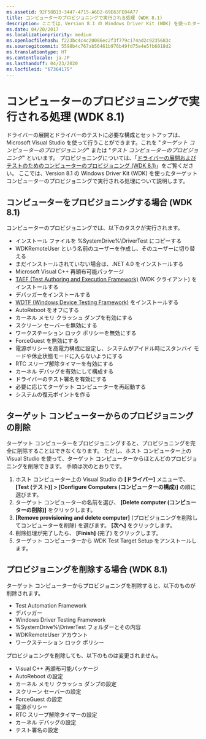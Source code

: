 ```yaml
---
ms.assetid: 92F58B13-3447-4715-A6D2-69E63FE04A77
title: コンピューターのプロビジョニングで実行される処理 (WDK 8.1)
description: ここでは、Version 8.1 の Windows Driver Kit (WDK) を使ったターゲット コンピューターのプロビジョニングで実行される処理について説明します。
ms.date: 04/20/2017
ms.localizationpriority: medium
ms.openlocfilehash: f223bc4c4c20086ec2f3f779c174ad2c9235683c
ms.sourcegitcommit: 5598b4c767ab56461b976b49fd75e4e5fb6018d2
ms.translationtype: HT
ms.contentlocale: ja-JP
ms.lasthandoff: 04/23/2020
ms.locfileid: "67364175"
---
```

# <a name="what-happens-when-you-provision-a-computer-wdk-81"></a>コンピューターのプロビジョニングで実行される処理 (WDK 8.1)

ドライバーの展開とドライバーのテストに必要な構成とセットアップは、Microsoft Visual Studio を使って行うことができます。これを "*ターゲット コンピューターのプロビジョニング*" または "*テスト コンピューターのプロビジョニング*" といいます。 プロビジョニングについては、「[ドライバーの展開およびテストのためのコンピューターのプロビジョニング (WDK 8.1)](https://docs.microsoft.com/windows-hardware/drivers/gettingstarted/provision-a-target-computer-wdk-8-1)」をご覧ください。 ここでは、Version 8.1 の Windows Driver Kit (WDK) を使ったターゲット コンピューターのプロビジョニングで実行される処理について説明します。

## <a name="span-idwhen_you_provision_a_computer_wdk_8_0spanspan-idwhen_you_provision_a_computer_wdk_8_0spanwhen-you-provision-a-computer-wdk-81"></a><span id="when_you_provision_a_computer_wdk_8_0"></span><span id="WHEN_YOU_PROVISION_A_COMPUTER_WDK_8_0"></span>コンピューターをプロビジョニングする場合 (WDK 8.1)


コンピューターのプロビジョニングでは、以下のタスクが実行されます。

-   インストール ファイルを %SystemDrive%\\DriverTest にコピーする
-   WDKRemoteUser という名前のユーザーを作成し、そのユーザーに切り替える
-   まだインストールされていない場合は、.NET 4.0 をインストールする
-   Microsoft Visual C++ 再頒布可能パッケージ
-   [TAEF (Test Authoring and Execution Framework)](https://docs.microsoft.com/windows-hardware/drivers/taef/index) (WDK クライアント) をインストールする
-   デバッガーをインストールする
-   [WDTF (Windows Device Testing Framework)](https://docs.microsoft.com/windows-hardware/drivers/wdtf/index) をインストールする
-   AutoReboot をオフにする
-   カーネル メモリ クラッシュ ダンプを有効にする
-   スクリーン セーバーを無効にする
-   ワークステーション ロック ポリシーを無効にする
-   ForceGuest を無効にする
-   電源ポリシーを高電力構成に設定し、システムがアイドル時にスタンバイ モードや休止状態モードに入らないようにする
-   RTC スリープ解除タイマーを有効にする
-   カーネル デバッグを有効にして構成する
-   ドライバーのテスト署名を有効にする
-   必要に応じてターゲット コンピューターを再起動する
-   システムの復元ポイントを作る

## <a name="span-idremoving_provisioning_from_the_target_computerspanspan-idremoving_provisioning_from_the_target_computerspanspan-idremoving_provisioning_from_the_target_computerspanremoving-provisioning-from-the-target-computer"></a><span id="Removing_provisioning_from_the_target_computer"></span><span id="removing_provisioning_from_the_target_computer"></span><span id="REMOVING_PROVISIONING_FROM_THE_TARGET_COMPUTER"></span>ターゲット コンピューターからのプロビジョニングの削除


ターゲット コンピューターをプロビジョニングすると、プロビジョニングを完全に削除することはできなくなります。 ただし、ホスト コンピューター上の Visual Studio を使って、ターゲット コンピューターからほとんどのプロビジョニングを削除できます。 手順は次のとおりです。

1.  ホスト コンピューター上の Visual Studio の **[ドライバー]** メニューで、 **[Test (テスト)] &gt; [Configure Computers (コンピューターの構成)]** の順に選びます。
2.  ターゲット コンピューターの名前を選び、 **[Delete computer (コンピューターの削除)]** をクリックします。
3.  **[Remove provisioning and delete computer]** (プロビジョニングを削除してコンピューターを削除) を選びます。 **[次へ]** をクリックします。
4.  削除処理が完了したら、 **[Finish]** (完了) をクリックします。
5.  ターゲット コンピューターから WDK Test Target Setup をアンストールします。

## <a name="span-idwhen_you_remove_provisioning__wdk_81_spanspan-idwhen_you_remove_provisioning__wdk_81_spanwhen-you-remove-provisioning-wdk-81"></a><span id="when_you_remove_provisioning__wdk_8.1_"></span><span id="WHEN_YOU_REMOVE_PROVISIONING__WDK_8.1_"></span>プロビジョニングを削除する場合 (WDK 8.1)


ターゲット コンピューターからプロビジョニングを削除すると、以下のものが削除されます。

-   Test Automation Framework
-   デバッガー
-   Windows Driver Testing Framework
-   %SystemDrive%\\DriverTest フォルダーとその内容
-   WDKRemoteUser アカウント
-   ワークステーション ロック ポリシー

プロビジョニングを削除しても、以下のものは変更されません。

-   Visual C++ 再頒布可能パッケージ
-   AutoReboot の設定
-   カーネル メモリ クラッシュ ダンプの設定
-   スクリーン セーバーの設定
-   ForceGuest の設定
-   電源ポリシー
-   RTC スリープ解除タイマーの設定
-   カーネル デバッグの設定
-   テスト署名の設定

 

 





